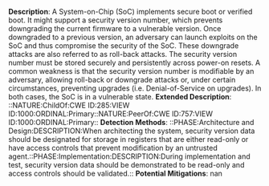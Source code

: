 **Description**: A System-on-Chip (SoC) implements secure boot or verified boot. It might support a security version number, which prevents downgrading the current firmware to a vulnerable version. Once downgraded to a previous version, an adversary can launch exploits on the SoC and thus compromise the security of the SoC. These downgrade attacks are also referred to as roll-back attacks. The security version number must be stored securely and persistently across power-on resets. A common weakness is that the security version number is modifiable by an adversary, allowing roll-back or downgrade attacks or, under certain circumstances, preventing upgrades (i.e. Denial-of-Service on upgrades). In both cases, the SoC is in a vulnerable state.
**Extended Description**: ::NATURE:ChildOf:CWE ID:285:VIEW ID:1000:ORDINAL:Primary::NATURE:PeerOf:CWE ID:757:VIEW ID:1000:ORDINAL:Primary::
**Detection Methods**: ::PHASE:Architecture and Design:DESCRIPTION:When architecting the system, security version data should be designated for storage in registers that are either read-only or have access controls that prevent modification by an untrusted agent.::PHASE:Implementation:DESCRIPTION:During implementation and test, security version data should be demonstrated to be read-only and access controls should be validated.::
**Potential Mitigations**: nan